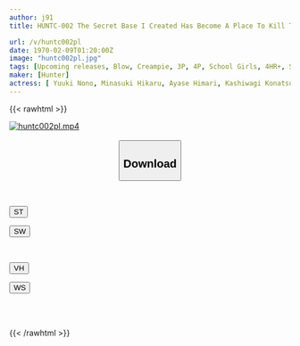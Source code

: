 ```yaml
---
author: j91
title: HUNTC-002 The Secret Base I Created Has Become A Place To Kill Time! The Handsome Guy Brought Along The Cool Girls In His Class, The Serious Girls, And His Favorite Madonna! And Everyone

url: /v/huntc002pl
date: 1970-02-09T01:20:00Z
image: "huntc002pl.jpg"
tags: [Upcoming releases, Blow, Creampie, 3P, 4P, School Girls, 4HR+, School Uniform	]
maker: [Hunter]
actress: [ Yuuki Nono, Minasuki Hikaru, Ayase Himari, Kashiwagi Konatsu, Masshiro Minori, Ichii Yuka, Igarashi Mizuki, Uchida Sumire ]
---
```



{{< rawhtml >}}

<div class="video" data-videoid="pending_link.html">
    <a href="javascript:;">
        <img src="/v/huntc002pl/huntc002pl.jpg" width="WIDTH" height="HEIGHT" alt="huntc002pl.mp4" loading="lazy">
    </a>
</div>

<script type="text/javascript" src="https://j91.asia/asset/on-demand-pend.js"></script>

<br>
  <link rel="stylesheet" href="https://j91.asia/asset/bs5.css">
  
  <center>
  <button class="btn btn-primary" type="button" data-bs-toggle="collapse" data-bs-target=".multi-collapse" aria-expanded="false" aria-controls="multiCollapseExample1 multiCollapseExample2"><h2>Download</h2></button></center>
</p>
<div class="row">
  <div class="col">
    <div class="collapse multi-collapse" id="multiCollapseExample1">
      <div class="card card-body">
	      	      <br>
<div class="buttons">  
<p><a href="https://j91.asia/pending_link.html" target="_blank"><button class="btn-hover color-3"><i class="fa fa-download"></i> ST</button></a></p>
<p><a href="https://j91.asia/pending_link.html" target="_blank"><button class="btn-hover color-2"><i class="fa fa-download"></i> SW</button></a></p></div>
    </div>
  </div>
</div>
  <div class="col">
    <div class="collapse multi-collapse" id="multiCollapseExample2">
      <div class="card card-body">
	      <br>
<div class="buttons">
<p><a href="https://j91.asia/pending_link.html" target="_blank"><button class="btn-hover color-9"><i class="fa fa-download"></i> VH</button></a></p>
<p><a href="https://j91.asia/pending_link.html" target="_blank"><button class="btn-hover color-8"><i class="fa fa-download"></i> WS</button></a></p></div>
<br><br>
      </div>
    </div>
  </div>
</div>

{{< /rawhtml >}}